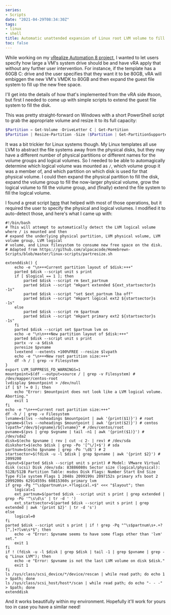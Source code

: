 ```yaml
---
series:
- Scripts
date: "2021-04-29T08:34:30Z"
tags:
- linux
- shell
title: Automatic unattended expansion of Linux root LVM volume to fill disk
toc: false
---
```


While working on my [vRealize Automation 8 project](/series/vra8), I wanted to let users specify how large a VM's system drive should be and have vRA apply that without any further user intervention. For instance, if the template has a 60GB C: drive and the user specifies that they want it to be 80GB, vRA will embiggen the new VM's VMDK to 80GB and then expand the guest file system to fill up the new free space.

I'll get into the details of how that's implemented from the vRA side #soon, but first I needed to come up with simple scripts to extend the guest file system to fill the disk.

This was pretty straight-forward on Windows with a short PowerShell script to grab the appropriate volume and resize it to its full capacity:
```powershell
$Partition = Get-Volume -DriveLetter C | Get-Partition
$Partition | Resize-Partition -Size ($Partition | Get-PartitionSupportedSize).sizeMax
```

It was a bit trickier for Linux systems though. My Linux templates all use LVM to abstract the file systems away from the physical disks, but they may have a different number of physical partitions or different names for the volume groups and logical volumes. So I needed to be able to automagically determine which logical volume was mounted as `/`, which volume group it was a member of, and which partition on which disk is used for that physical volume. I could then expand the physical partition to fill the disk, expand the volume group to fill the now-larger physical volume, grow the logical volume to fill the volume group, and (finally) extend the file system to fill the logical volume. 

I found a great script [here](https://github.com/alpacacode/Homebrewn-Scripts/blob/master/linux-scripts/partresize.sh) that helped with most of those operations, but it required the user to specify the physical and logical volumes. I modified it to auto-detect those, and here's what I came up with:

```shell
#!/bin/bash
# This will attempt to automatically detect the LVM logical volume where / is mounted and then 
# expand the underlying physical partition, LVM physical volume, LVM volume group, LVM logical
# volume, and Linux filesystem to consume new free space on the disk. 
# Adapted from https://github.com/alpacacode/Homebrewn-Scripts/blob/master/linux-scripts/partresize.sh

extenddisk() {
    echo -e "\n+++Current partition layout of $disk:+++"
    parted $disk --script unit s print
    if [ $logical == 1 ]; then
        parted $disk --script rm $ext_partnum
        parted $disk --script "mkpart extended ${ext_startsector}s -1s"
        parted $disk --script "set $ext_partnum lba off"
        parted $disk --script "mkpart logical ext2 ${startsector}s -1s"
    else
        parted $disk --script rm $partnum
        parted $disk --script "mkpart primary ext2 ${startsector}s -1s"
    fi
    parted $disk --script set $partnum lvm on
    echo -e "\n\n+++New partition layout of $disk:+++"
    parted $disk --script unit s print
    partx -v -a $disk
    pvresize $pvname
    lvextend --extents +100%FREE --resize $lvpath 
    echo -e "\n+++New root partition size:+++"
    df -h / | grep -v Filesystem
}
export LVM_SUPPRESS_FD_WARNINGS=1
mountpoint=$(df --output=source / | grep -v Filesystem) # /dev/mapper/centos-root
lvdisplay $mountpoint > /dev/null
if [ $? != 0 ]; then
    echo "Error: $mountpoint does not look like a LVM logical volume. Aborting."
    exit 1
fi
echo -e "\n+++Current root partition size:+++"
df -h / | grep -v Filesystem
lvname=$(lvs --noheadings $mountpoint | awk '{print($1)}') # root
vgname=$(lvs --noheadings $mountpoint | awk '{print($2)}') # centos
lvpath="/dev/${vgname}/${lvname}" # /dev/centos/root
pvname=$(pvs | grep $vgname | tail -n1 | awk '{print($1)}') # /dev/sda2
disk=$(echo $pvname | rev | cut -c 2- | rev) # /dev/sda 
diskshort=$(echo $disk | grep -Po '[^\/]+$') # sda
partnum=$(echo $pvname | grep -Po '\d$') # 2
startsector=$(fdisk -u -l $disk | grep $pvname | awk '{print $2}') # 2099200
layout=$(parted $disk --script unit s print) # Model: VMware Virtual disk (scsi) Disk /dev/sda: 83886080s Sector size (logical/physical): 512B/512B Partition Table: msdos Disk Flags: Number Start End Size Type File system Flags 1 2048s 2099199s 2097152s primary xfs boot 2 2099200s 62914559s 60815360s primary lvm
if grep -Pq "^\s$partnum\s+.+?logical.+$" <<< "$layout"; then
    logical=1
    ext_partnum=$(parted $disk --script unit s print | grep extended | grep -Po '^\s\d\s' | tr -d ' ')
    ext_startsector=$(parted $disk --script unit s print | grep extended | awk '{print $2}' | tr -d 's')
else
    logical=0
fi
parted $disk --script unit s print | if ! grep -Pq "^\s$partnum\s+.+?[^,]+?lvm\s*$"; then
    echo -e "Error: $pvname seems to have some flags other than 'lvm' set."
    exit 1
fi
if ! (fdisk -u -l $disk | grep $disk | tail -1 | grep $pvname | grep -q "Linux LVM"); then
    echo -e "Error: $pvname is not the last LVM volume on disk $disk."
    exit 1
fi
ls /sys/class/scsi_device/*/device/rescan | while read path; do echo 1 > $path; done
ls /sys/class/scsi_host/host*/scan | while read path; do echo "- - -" > $path; done
extenddisk
```

And it works beautifully within my environment. Hopefully it'll work for yours too in case you have a similar need!
